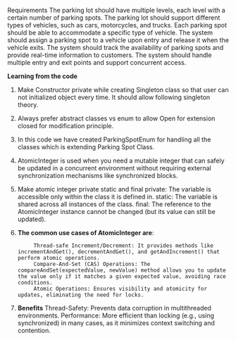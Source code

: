 Requirements
The parking lot should have multiple levels, each level with a certain number of parking spots.
The parking lot should support different types of vehicles, such as cars, motorcycles, and trucks.
Each parking spot should be able to accommodate a specific type of vehicle.
The system should assign a parking spot to a vehicle upon entry and release it when the vehicle exits.
The system should track the availability of parking spots and provide real-time information to customers.
The system should handle multiple entry and exit points and support concurrent access.

**Learning from the code**

1. Make Constructor private while creating Singleton class so that user can not initialized object every time. It should allow following singleton theory.

2. Always prefer abstract classes vs enum to allow Open for extension closed for modification principle.

3. In this code we have created  ParkingSpotEnum for handling all the classes which is extending Parking Spot Class.

4. AtomicInteger is used when you need a mutable integer that can safely be updated in a concurrent environment without requiring external synchronization mechanisms like synchronized blocks.

5. Make atomic integer private static and final
   private: The variable is accessible only within the class it is defined in.
   static: The variable is shared across all instances of the class.
   final: The reference to the AtomicInteger instance cannot be changed (but its value can still be updated).

6. **The common use cases of AtomicInteger are**:

            Thread-safe Increment/Decrement: It provides methods like incrementAndGet(), decrementAndGet(), and getAndIncrement() that perform atomic operations.
            Compare-And-Set (CAS) Operations: The compareAndSet(expectedValue, newValue) method allows you to update the value only if it matches a given expected value, avoiding race conditions.
            Atomic Operations: Ensures visibility and atomicity for updates, eliminating the need for locks.

7. **Benefits**
Thread-Safety: Prevents data corruption in multithreaded environments.
Performance: More efficient than locking (e.g., using synchronized) in many cases, as it minimizes context switching and contention.



   

